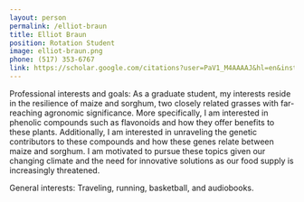 ```yaml
---
layout: person
permalink: /elliot-braun
title: Elliot Braun
position: Rotation Student
image: elliot-braun.png
phone: (517) 353-6767 
link: https://scholar.google.com/citations?user=PaV1_M4AAAAJ&hl=en&inst=15590222890721516656&oi=ao
---
```


Professional interests and goals: As a graduate student, my interests reside in the resilience of maize and sorghum, two closely related grasses with far-reaching agronomic significance. More specifically, I am interested in phenolic compounds such as flavonoids and how they offer benefits to these plants. Additionally, I am interested in unraveling the genetic contributors to these compounds and how these genes relate between maize and sorghum. I am motivated to pursue these topics given our changing climate and the need for innovative solutions as our food supply is increasingly threatened.

General interests: Traveling, running, basketball, and audiobooks.